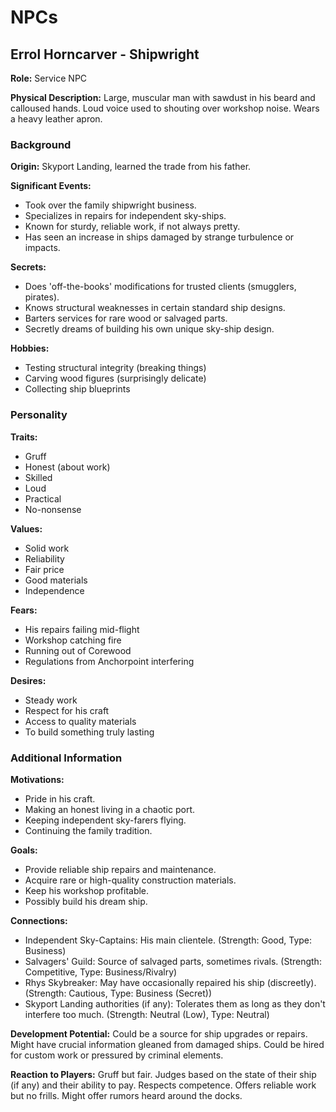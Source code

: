 # NPCs

## Errol Horncarver - Shipwright

**Role:** Service NPC

**Physical Description:** Large, muscular man with sawdust in his beard and calloused hands. Loud voice used to shouting over workshop noise. Wears a heavy leather apron.

### Background

**Origin:** Skyport Landing, learned the trade from his father.

**Significant Events:**
- Took over the family shipwright business.
- Specializes in repairs for independent sky-ships.
- Known for sturdy, reliable work, if not always pretty.
- Has seen an increase in ships damaged by strange turbulence or impacts.

**Secrets:**
- Does 'off-the-books' modifications for trusted clients (smugglers, pirates).
- Knows structural weaknesses in certain standard ship designs.
- Barters services for rare wood or salvaged parts.
- Secretly dreams of building his own unique sky-ship design.

**Hobbies:**
- Testing structural integrity (breaking things)
- Carving wood figures (surprisingly delicate)
- Collecting ship blueprints

### Personality

**Traits:**
- Gruff
- Honest (about work)
- Skilled
- Loud
- Practical
- No-nonsense

**Values:**
- Solid work
- Reliability
- Fair price
- Good materials
- Independence

**Fears:**
- His repairs failing mid-flight
- Workshop catching fire
- Running out of Corewood
- Regulations from Anchorpoint interfering

**Desires:**
- Steady work
- Respect for his craft
- Access to quality materials
- To build something truly lasting

### Additional Information

**Motivations:**
- Pride in his craft.
- Making an honest living in a chaotic port.
- Keeping independent sky-farers flying.
- Continuing the family tradition.

**Goals:**
- Provide reliable ship repairs and maintenance.
- Acquire rare or high-quality construction materials.
- Keep his workshop profitable.
- Possibly build his dream ship.

**Connections:**
- Independent Sky-Captains: His main clientele. (Strength: Good, Type: Business)
- Salvagers' Guild: Source of salvaged parts, sometimes rivals. (Strength: Competitive, Type: Business/Rivalry)
- Rhys Skybreaker: May have occasionally repaired his ship (discreetly). (Strength: Cautious, Type: Business (Secret))
- Skyport Landing authorities (if any): Tolerates them as long as they don't interfere too much. (Strength: Neutral (Low), Type: Neutral)

**Development Potential:** Could be a source for ship upgrades or repairs. Might have crucial information gleaned from damaged ships. Could be hired for custom work or pressured by criminal elements.

**Reaction to Players:** Gruff but fair. Judges based on the state of their ship (if any) and their ability to pay. Respects competence. Offers reliable work but no frills. Might offer rumors heard around the docks.